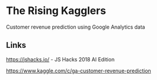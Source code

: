 # The Rising Kagglers

Customer revenue prediction using Google Analytics data

## Links

https://jshacks.io/ - JS Hacks 2018 AI Edition

https://www.kaggle.com/c/ga-customer-revenue-prediction
